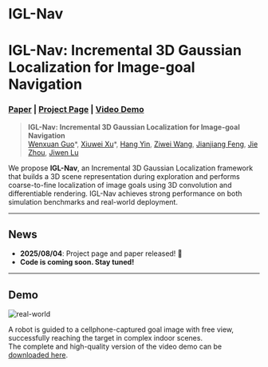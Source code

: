 # IGL-Nav
# IGL-Nav: Incremental 3D Gaussian Localization for Image-goal Navigation

### [Paper](https://arxiv.org/abs/2508.00823) | [Project Page](https://GWxuan.github.io/IGL-Nav/) | [Video Demo](https://www.youtube.com/watch?v=gOo6_I-zHYs)

> **IGL-Nav: Incremental 3D Gaussian Localization for Image-goal Navigation**  
> [Wenxuan Guo](https://GWxuan.github.io/)\*, [Xiuwei Xu](https://xuxw98.github.io/)\*, [Hang Yin](https://bagh2178.github.io/), [Ziwei Wang](https://ziweiwangthu.github.io/), [Jianjiang Feng](https://ivg.au.tsinghua.edu.cn/~jfeng/index.html), [Jie Zhou](https://scholar.google.com/citations?user=6a79aPwAAAAJ&hl=en&authuser=1), [Jiwen Lu](http://ivg.au.tsinghua.edu.cn/Jiwen_Lu/)

We propose **IGL-Nav**, an Incremental 3D Gaussian Localization framework that builds a 3D scene representation during exploration and performs coarse-to-fine localization of image goals using 3D convolution and differentiable rendering. IGL-Nav achieves strong performance on both simulation benchmarks and real-world deployment.

---

## News

- **2025/08/04**: Project page and paper released! 🚀  
- **Code is coming soon. Stay tuned!**

---

## Demo
![real-world](./assets/IGL-Nav_demo.gif)

A robot is guided to a cellphone-captured goal image with free view, successfully reaching the target in complex indoor scenes.  
The complete and high-quality version of the video demo can be [downloaded here](https://cloud.tsinghua.edu.cn/f/076aea5d0f2d477687de/?dl=1).
